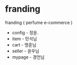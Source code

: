 # franding
franding ( perfume e-commerce )

- config - 정윤.
- item - 민석님
- cart - 명훈님
- seller - 윤우님
- mypage - 경언님 
